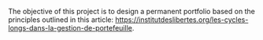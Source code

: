 The objective of this project is to design a permanent portfolio based on the principles outlined in this article: https://institutdeslibertes.org/les-cycles-longs-dans-la-gestion-de-portefeuille.
